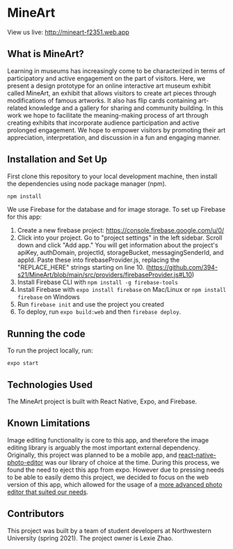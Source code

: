 # MineArt

View us live: http://mineart-f2351.web.app

## What is MineArt?
Learning in museums has increasingly come to be characterized in terms of participatory and active engagement on the part of visitors. Here, we present a design prototype for an online interactive art museum exhibit called MineArt, an exhibit that allows visitors to create art pieces through modifications of famous artworks. It also has flip cards containing art-related knowledge and a gallery for sharing and community building. In this work we hope to facilitate the meaning-making process of art through creating exhibits that incorporate audience participation and active prolonged engagement. We hope to empower visitors by promoting their art appreciation, interpretation, and discussion in a fun and engaging manner.

## Installation and Set Up

First clone this repository to your local development machine, then install the dependencies using node package manager (npm).

```bash
npm install
```

We use Firebase for the database and for image storage. To set up Firebase for this app:
1) Create a new firebase project: https://console.firebase.google.com/u/0/
2) Click into your project. Go to "project settings" in the left sidebar. Scroll down and click "Add app." You will get information about the project's apiKey, authDomain, projectId, storageBucket, messagingSenderId, and appId. Paste these into firebaseProvider.js, replacing the "REPLACE_HERE" strings starting on line 10. (https://github.com/394-s21/MineArt/blob/main/src/providers/firebaseProvider.js#L10)
3) Install Firebase CLI with `npm install -g firebase-tools`
4) Install Firebase with `expo install firebase` on Mac/Linux or `npm install firebase` on Windows
5) Run `firebase init` and use the project you created
6) To deploy, run `expo build:web` and then `firebase deploy`.

## Running the code
To run the project locally, run:
```
expo start
```

## Technologies Used

The MineArt project is built with React Native, Expo, and Firebase. 

## Known Limitations

Image editing functionality is core to this app, and therefore the image editing library is arguably the most important external dependency. Originally, this project was planned to be a mobile app, and [react-native-photo-editor](https://github.com/prscX/react-native-photo-editor) was our library of choice at the time. During this process, we found the need to eject this app from expo. However due to pressing needs to be able to easily demo this project, we decided to focus on the web version of this app, which allowed for the usage of a [more advanced photo editor that suited our needs](https://www.npmjs.com/package/@toast-ui/react-image-editor).

## Contributors

This project was built by a team of student developers at Northwestern University (spring 2021). The project owner is Lexie Zhao.
